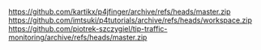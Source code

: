 https://github.com/kartikx/p4jfinger/archive/refs/heads/master.zip
https://github.com/imtsuki/p4tutorials/archive/refs/heads/workspace.zip
https://github.com/piotrek-szczygiel/tip-traffic-monitoring/archive/refs/heads/master.zip

